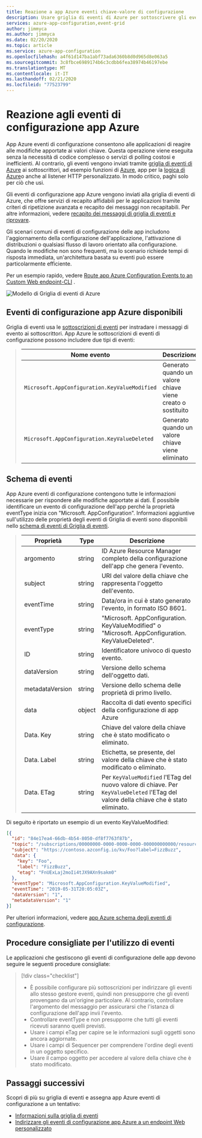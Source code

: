 ```yaml
---
title: Reazione a app Azure eventi chiave-valore di configurazione
description: Usare griglia di eventi di Azure per sottoscrivere gli eventi di configurazione dell'app.
services: azure-app-configuration,event-grid
author: jimmyca
ms.author: jimmyca
ms.date: 02/20/2020
ms.topic: article
ms.service: azure-app-configuration
ms.openlocfilehash: a4f61d147ba1abf73ada6360b8d0d965d8e063a5
ms.sourcegitcommit: 3c8fbce6989174b6c3cdbb6fea38974b46197ebe
ms.translationtype: MT
ms.contentlocale: it-IT
ms.lasthandoff: 02/21/2020
ms.locfileid: "77523799"
---
```

# <a name="reacting-to-azure-app-configuration-events"></a>Reazione agli eventi di configurazione app Azure

App Azure eventi di configurazione consentono alle applicazioni di reagire alle modifiche apportate ai valori chiave. Questa operazione viene eseguita senza la necessità di codice complesso o servizi di polling costosi e inefficienti. Al contrario, gli eventi vengono inviati tramite [griglia di eventi di Azure](https://azure.microsoft.com/services/event-grid/) ai sottoscrittori, ad esempio funzioni di [Azure](https://azure.microsoft.com/services/functions/), app per la [logica di Azure](https://azure.microsoft.com/services/logic-apps/)o anche al listener HTTP personalizzato. In modo critico, paghi solo per ciò che usi.

Gli eventi di configurazione app Azure vengono inviati alla griglia di eventi di Azure, che offre servizi di recapito affidabili per le applicazioni tramite criteri di ripetizione avanzata e recapito dei messaggi non recapitabili. Per altre informazioni, vedere [recapito dei messaggi di griglia di eventi e riprovare](https://docs.microsoft.com/azure/event-grid/delivery-and-retry).

Gli scenari comuni di eventi di configurazione delle app includono l'aggiornamento della configurazione dell'applicazione, l'attivazione di distribuzioni o qualsiasi flusso di lavoro orientato alla configurazione. Quando le modifiche non sono frequenti, ma lo scenario richiede tempi di risposta immediata, un'architettura basata su eventi può essere particolarmente efficiente.

Per un esempio rapido, vedere [Route app Azure Configuration Events to an Custom Web endpoint-CLI](./howto-app-configuration-event.md) . 

![Modello di Griglia di eventi di Azure](./media/event-grid-functional-model.png)

## <a name="available-azure-app-configuration-events"></a>Eventi di configurazione app Azure disponibili
Griglia di eventi usa le [sottoscrizioni di eventi](../event-grid/concepts.md#event-subscriptions) per instradare i messaggi di evento ai sottoscrittori. App Azure le sottoscrizioni di eventi di configurazione possono includere due tipi di eventi:  

> |Nome evento|Descrizione|
> |----------|-----------|
> |`Microsoft.AppConfiguration.KeyValueModified`|Generato quando un valore chiave viene creato o sostituito|
> |`Microsoft.AppConfiguration.KeyValueDeleted`|Generato quando un valore chiave viene eliminato|

## <a name="event-schema"></a>Schema di eventi
App Azure eventi di configurazione contengono tutte le informazioni necessarie per rispondere alle modifiche apportate ai dati. È possibile identificare un evento di configurazione dell'app perché la proprietà eventType inizia con "Microsoft. AppConfiguration". Informazioni aggiuntive sull'utilizzo delle proprietà degli eventi di Griglia di eventi sono disponibili nello [schema di eventi di Griglia di eventi](../event-grid/event-schema.md).  

> |Proprietà|Type|Descrizione|
> |-------------------|------------------------|-----------------------------------------------------------------------|
> |argomento|string|ID Azure Resource Manager completo della configurazione dell'app che genera l'evento.|
> |subject|string|URI del valore della chiave che rappresenta l'oggetto dell'evento.|
> |eventTime|string|Data/ora in cui è stato generato l'evento, in formato ISO 8601.|
> |eventType|string|"Microsoft. AppConfiguration. KeyValueModified" o "Microsoft. AppConfiguration. KeyValueDeleted".|
> |ID|string|Identificatore univoco di questo evento.|
> |dataVersion|string|Versione dello schema dell'oggetto dati.|
> |metadataVersion|string|Versione dello schema delle proprietà di primo livello.|
> |data|object|Raccolta di dati evento specifici della configurazione di app Azure|
> |Data. Key|string|Chiave del valore della chiave che è stato modificato o eliminato.|
> |Data. Label|string|Etichetta, se presente, del valore della chiave che è stato modificato o eliminato.|
> |Data. ETag|string|Per `KeyValueModified` l'ETag del nuovo valore di chiave. Per `KeyValueDeleted` l'ETag del valore della chiave che è stato eliminato.|

Di seguito è riportato un esempio di un evento KeyValueModified:
```json
[{
  "id": "84e17ea4-66db-4b54-8050-df8f7763f87b",
  "topic": "/subscriptions/00000000-0000-0000-0000-000000000000/resourceGroups/testrg/providers/microsoft.appconfiguration/configurationstores/contoso",
  "subject": "https://contoso.azconfig.io/kv/Foo?label=FizzBuzz",
  "data": {
    "key": "Foo",
    "label": "FizzBuzz",
    "etag": "FnUExLaj2moIi4tJX9AXn9sakm0"
  },
  "eventType": "Microsoft.AppConfiguration.KeyValueModified",
  "eventTime": "2019-05-31T20:05:03Z",
  "dataVersion": "1",
  "metadataVersion": "1"
}]

```

Per ulteriori informazioni, vedere [app Azure schema degli eventi di configurazione](../event-grid/event-schema-app-configuration.md).

## <a name="practices-for-consuming-events"></a>Procedure consigliate per l'utilizzo di eventi
Le applicazioni che gestiscono gli eventi di configurazione delle app devono seguire le seguenti procedure consigliate:
> [!div class="checklist"]
> * È possibile configurare più sottoscrizioni per indirizzare gli eventi allo stesso gestore eventi, quindi non presupporre che gli eventi provengano da un'origine particolare. Al contrario, controllare l'argomento del messaggio per assicurarsi che l'istanza di configurazione dell'app invii l'evento.
> * Controllare eventType e non presupporre che tutti gli eventi ricevuti saranno quelli previsti.
> * Usare i campi eTag per capire se le informazioni sugli oggetti sono ancora aggiornate.  
> * Usare i campi di Sequencer per comprendere l'ordine degli eventi in un oggetto specifico.
> * Usare il campo oggetto per accedere al valore della chiave che è stato modificato.


## <a name="next-steps"></a>Passaggi successivi

Scopri di più su griglia di eventi e assegna app Azure eventi di configurazione a un tentativo:

- [Informazioni sulla griglia di eventi](../event-grid/overview.md)
- [Indirizzare gli eventi di configurazione app Azure a un endpoint Web personalizzato](./howto-app-configuration-event.md)